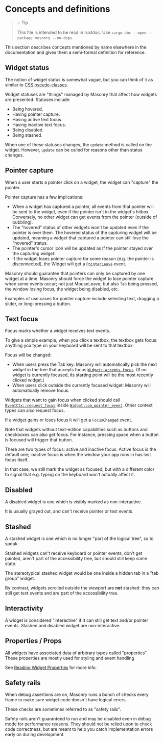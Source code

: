# Concepts and definitions

<!-- Copyright 2024 the Xilem Authors -->
<!-- SPDX-License-Identifier: Apache-2.0 -->

<div class="rustdoc-hidden">

> 💡 Tip
>
> This file is intended to be read in rustdoc.
> Use `cargo doc --open --package masonry --no-deps`.

</div>

This section describes concepts mentioned by name elsewhere in the documentation and gives them a semi-formal definition for reference.

## Widget status

The notion of widget status is somewhat vague, but you can think of it as similar to [CSS pseudo-classes](https://developer.mozilla.org/en-US/docs/Web/CSS/Pseudo-classes).

Widget statuses are "things" managed by Masonry that affect how widgets are presented.
Statuses include:

- Being hovered.
- Having pointer capture.
- Having active text focus.
- Having inactive text focus.
- Being disabled.
- Being stashed.

When one of these statuses changes, the `update` method is called on the widget.
However, `update` can be called for reasons other than status changes.


## Pointer capture

When a user starts a pointer click on a widget, the widget can "capture" the pointer.

Pointer capture has a few implications:

- When a widget has captured a pointer, all events from that pointer will be sent to the widget, even if the pointer isn't in the widget's hitbox.
Conversely, no other widget can get events from the pointer (outside of bubbling).
- The "hovered" status of other widgets won't be updated even if the pointer is over them.
The hovered status of the capturing widget will be updated, meaning a widget that captured a pointer can still lose the "hovered" status.
- The pointer's cursor icon will be updated as if the pointer stayed over the capturing widget.
- If the widget loses pointer capture for some reason (e.g. the pointer is disconnected), the Widget will get a [`PointerLeave`] event.

Masonry should guarantee that pointers can only be captured by one widget at a time.
Masonry should force the widget to lose pointer capture when some events occur; not just MouseLeave, but also `Tab` being pressed, the window losing focus, the widget being disabled, etc.

Examples of use cases for pointer capture include selecting text, dragging a slider, or long-pressing a button.


## Text focus

Focus marks whether a widget receives text events.

To give a simple example, when you click a textbox, the textbox gets focus: anything you type on your keyboard will be sent to that textbox.

Focus will be changed:

- When users press the Tab key: Masonry will automatically pick the next widget in the tree that accepts focus [`Widget::accepts_focus`]. (If no widget is currently focused, its starting point will be the most recently clicked widget.)
- When users click outside the currently focused widget: Masonry will automatically remove focus.

Widgets that want to gain focus when clicked should call [`EventCtx::request_focus`] inside [`Widget::on_pointer_event`].
Other context types can also request focus.

If a widget gains or loses focus it will get a [`FocusChanged`] event.

Note that widgets without text-edition capabilities such as buttons and checkboxes can also get focus.
For instance, pressing space when a button is focused will trigger that button.

There are two types of focus: active and inactive focus.
Active focus is the default one; inactive focus is when the window your app runs in has lost focus itself.

In that case, we still mark the widget as focused, but with a different color to signal that e.g. typing on the keyboard won't actually affect it.


## Disabled

A disabled widget is one which is visibly marked as non-interactive.

It is usually grayed out, and can't receive pointer or text events.


## Stashed

A stashed widget is one which is no longer "part of the logical tree", so to speak.

Stashed widgets can't receive keyboard or pointer events, don't get painted, aren't part of the accessibility tree, but should still keep some state.

The stereotypical stashed widget would be one inside a hidden tab in a "tab group" widget.

By contrast, widgets scrolled outside the viewport are **not** stashed: they can still get text events and are part of the accessibility tree.


## Interactivity

A widget is considered "interactive" if it can still get text and/or pointer events.
Stashed and disabled widget are non-interactive.


## Properties / Props

All widgets have associated data of arbitrary types called "properties".
These properties are mostly used for styling and event handling.

See [Reading Widget Properties](crate::doc::04b_widget_properties) for more info.

## Safety rails

When debug assertions are on, Masonry runs a bunch of checks every frame to make sure widget code doesn't have logical errors.

These checks are sometimes referred to as "safety rails".

Safety rails aren't guaranteed to run and may be disabled even in debug mode for performance reasons.
They should not be relied upon to check code correctness, but are meant to help you catch implementation errors early on during development.

[`PointerLeave`]: crate::core::PointerEvent::PointerLeave
[`FocusChanged`]: crate::core::Update::FocusChanged
[`Widget::accepts_focus`]: crate::core::Widget::accepts_focus
[`EventCtx::request_focus`]: crate::core::EventCtx::request_focus
[`Widget::on_pointer_event`]: crate::core::Widget::on_pointer_event
